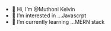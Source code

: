 - 👋 Hi, I’m @Muthoni Kelvin
- 👀 I’m interested in ...Javascrpt
- 🌱 I’m currently learning ...MERN stack


<!---
MuthoniKelvin/MuthoniKelvin is a ✨ special ✨ repository because its `README.md` (this file) appears on your GitHub profile.
You can click the Preview link to take a look at your changes.
--->
